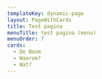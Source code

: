 ```yaml
---
templateKey: dynamic-page
layout: PageWithCards
title: Test pagina
menuTitle: test pagina (menu)
menuOrder: 7
cards:
  - De Boom
  - Waarom?
  - Wat?
---
```

